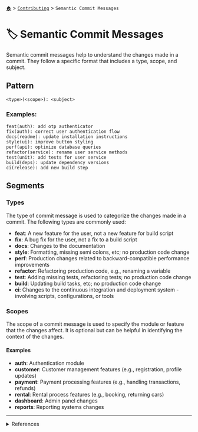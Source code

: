 [`🏠`](../README.md) > [`Contributing`](./README.md) > `Semantic Commit Messages`

# 🏷️ Semantic Commit Messages

Semantic commit messages help to understand the changes made in a commit. They follow a specific format that includes a type, scope, and subject.

## Pattern

```
<type>(<scope>): <subject>
```

### Examples:

```
feat(auth): add otp authenticator
fix(auth): correct user authentication flow
docs(readme): update installation instructions
style(ui): improve button styling
perf(api): optimize database queries
refactor(service): rename user service methods
test(unit): add tests for user service
build(deps): update dependency versions
ci(release): add new build step
```

## Segments

### Types

The type of commit message is used to categorize the changes made in a commit. The following types are commonly used:

- **feat**: A new feature for the user, not a new feature for build script
- **fix**: A bug fix for the user, not a fix to a build script
- **docs**: Changes to the documentation
- **style**: Formatting, missing semi colons, etc; no production code change
- **perf**: Production changes related to backward-compatible performance improvements
- **refactor**: Refactoring production code, e.g., renaming a variable
- **test**: Adding missing tests, refactoring tests; no production code change
- **build**: Updating build tasks, etc; no production code change
- **ci**: Changes to the continuous integration and deployment system - involving scripts, configurations, or tools

### Scopes

The scope of a commit message is used to specify the module or feature that the changes affect. It is optional but can be helpful in identifying the context of the changes.

#### Examples

- **auth**: Authentication module
- **customer**: Customer management features (e.g., registration, profile updates)
- **payment**: Payment processing features (e.g., handling transactions, refunds)
- **rental**: Rental process features (e.g., booking, returning cars)
- **dashboard**: Admin panel changes
- **reports**: Reporting systems changes

---

<details>
    <summary>References</summary>
    <ul>
        <li>https://www.conventionalcommits.org/</li>
        <li>https://seesparkbox.com/foundry/semantic_commit_messages</li>
        <li>http://karma-runner.github.io/1.0/dev/git-commit-msg.html</li>
        <li>https://nitayneeman.com/posts/understanding-semantic-commit-messages-using-git-and-angular/</li>
    </ul>
</details>

